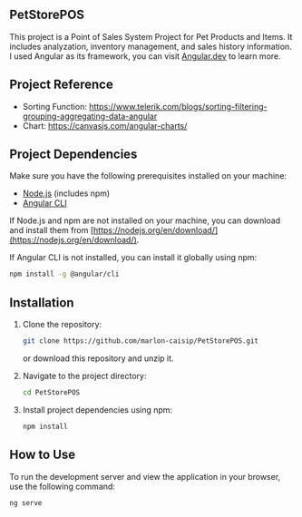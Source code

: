 ## PetStorePOS

This project is a Point of Sales System Project for Pet Products and Items. It includes analyzation, inventory management, and sales history information. I used Angular as its framework, you can visit [Angular.dev](https://angular.dev) to learn more.

## Project Reference

- Sorting Function: https://www.telerik.com/blogs/sorting-filtering-grouping-aggregating-data-angular
- Chart: https://canvasjs.com/angular-charts/

## Project Dependencies

Make sure you have the following prerequisites installed on your machine:

- [Node.js](https://nodejs.org/en/) (includes npm)
- [Angular CLI](https://cli.angular.io/)

If Node.js and npm are not installed on your machine, you can download and install them from [https://nodejs.org/en/download/](https://nodejs.org/en/download/).

If Angular CLI is not installed, you can install it globally using npm:

```bash
npm install -g @angular/cli
```

## Installation

1. Clone the repository:

   ```bash
   git clone https://github.com/marlon-caisip/PetStorePOS.git
   ```

   or download this repository and unzip it.

2. Navigate to the project directory:

   ```bash
   cd PetStorePOS
   ```

3. Install project dependencies using npm:

   ```bash
   npm install
   ```

## How to Use

To run the development server and view the application in your browser, use the following command:

```bash
ng serve
```
